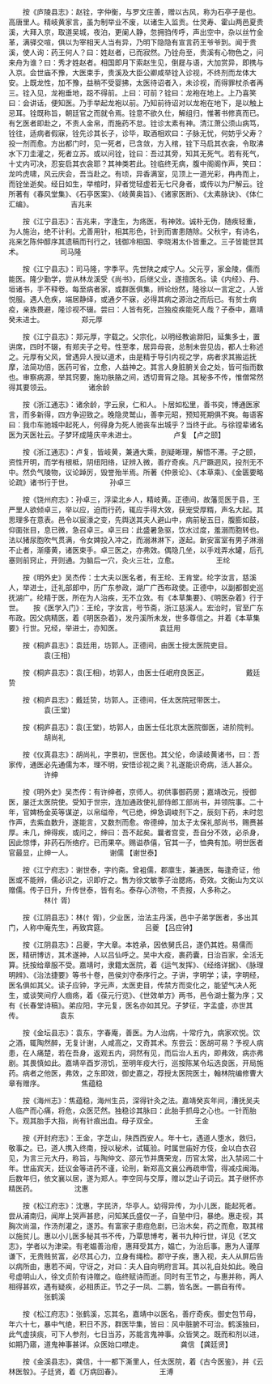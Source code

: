 <!-- { "loadSidebar": true } -->
　　按《庐陵县志》：赵铨，字仲衡，与罗文庄善，赠以古风，称为石亭子是也。高唐里人。精岐黄家言，虽为制举业不废，以诸生入监贡。仕灵寿、霍山两邑夏贵溪，大拜入京，取道吴城，夜泊，更阑人静，忽拥驺传呼，声出空中，杂以丝竹金革，满驿交喧，俱以为宰相天人当有异，乃明下隐隐有宣言药王爷爷到。闻于贵溪，使人询：药王何人？曰：姓赵者，已而寂然。乃铨舟至，贵溪有心物色之，问来舟为谁？曰：秀才姓赵者。相国即月下索赵生见，倒屣与语，大加赏异，即携与入京。会世庙不豫，大医束手，贵溪及大臣公卿咸举铨入诊视，不终剂而龙体大安。上既龙性，加不豫，益稍不受婴拂，太医待诏者入，未诊视，而得罪杖杀者再三。铨入见，龙袍垂地，跽不得前。上曰：可前？铨曰：龙袍在地上。上乃喜笑曰：会讲话，便知医。乃手举起龙袍以前。乃知前待诏对以龙袍在地下，是以触上忌耳。铨既称旨，朝廷官之而就令焉。铨意不欲久仕，解组归，惟著书修真而已。有乞医者即赴之，不责人金帛，而施药不怠。铨诊太素有神。清江萧公须山病笃，铨往，适病者假寐，铨先诊其长子，诊毕，取酒相欢曰：子脉无忧，何妨乎父寿？投一剂而愈。方出都门时，见一死者，已含敛，方入棺，铨下马启其衣衾，令取沸水下刀圭灌之，死者立苏。或以问铨，铨曰：吾过其旁，知其无死气。若有死气，十丈内可决，忍妄启其衣衾耶？其神类若此。铨临终无病，腹中阁阁作声，笑曰：龙吟虎啸，风云庆会，吾当赴之。有顷，异香满室，见顶上一道光彩，冉冉而上，而铨坐逝矣。经日如生，举棺时，舁者觉轻虚若无七尺身者，或传以为尸解云。铨所著有《春风堂集》、《石亭医案》、《岐黄奥旨》、《诸家医断》、《太素脉诀》、《体仁汇编》。
　　　　　吉兆来

　　按《江宁县志》：吉兆来，字逢生，为疡医，有神效。诚朴无伪，随疾轻重，为人施治，绝不计利。尤善用针，相其形色，针到而害患随除。父秋宇，有诗名，兆来乞陈仲醇序其遗稿而刊行之，钱御冷相国、李晓湘太仆皆重之。三子皆能世其术。
　　　　　司马隆

　　按《江宁县志》：司马隆，字季平。先世陕之咸宁人。父元亨，家金陵，儒而能医。隆少勤学，尝从林龙溪受《尚书》，后继父业，遂擅医名。读《内经》、丹、垣诸书，手不释卷。每至病者家，或群医俱集，辨论纷然，隆徐以一言定之，人皆悦服。遇人危疾，端居静绎，或通夕不寐，必得其病之源治之而后已。有贫士病疫，亲族畏避，隆诊视不辍。尝曰：人皆有死，岂独疫疾能死人哉？子泰中，嘉靖癸未进士。
　　　　　郑元厚

　　按《江宁县志》：郑元厚，字载之。父宗化，以明经教谕滁阳，延集多士，置讲席，四时不辍，有郑夫子之号。性至孝，居异母丧，总制未尝见齿，都人士称述之。元厚有父风，曾遇异人授以道术，由是精于导引内视之学，病者求其搬运抚摩，法简功倍，医药可省，立愈，人益神之。其言人身脏腑关会之处，皆可指而数也。审察病源，举其窍要，施功肤胳之间，透切膏肓之隐。其秘多不传，惟僧常然得其要领云。
　　　　　诸余龄

　　按《浙江通志》：诸余龄，字云泉，仁和人。卜居如松里，善书奕，博通医家言，而多新得，四方争迎致之。晚隐灵鹫山，善李元昭，预知死期俱不爽。每语客曰：我巾车驰城中起死人，何得身为死人驰丧车出城乎？当终于此。与徐镗辈诸名医为天医社云。子梦环成隆庆辛未进士。
　　　　　卢复 【卢之颐】

　　按《浙江通志》：卢复，皆岐黄，兼通大乘，剖疑晰理，解悟不滞。子之颐，资性开明，而学有根柢，阴纽阳络，证辨入微，善疗奇疾。凡尸蹶迵风，投剂无不中。然负气陵物，议论踔厉，毁誉殆半焉。所著《仲景论》、《本草乘》、《金匮要略论疏》诸书行于世。
　　　　　孙卓三

　　按《饶州府志》：孙卓三，浮梁北乡人，精岐黄。正德间，故藩觅医于县，王严里人欲倾卓三，举以应，迫而行药，辄应手得大效，获宠受厚糈，声名大起。其思理多在意表。邑令以宸濠之变，先舆送其夫人避山中，病前秘五日，腹膨如鼓，仰面张目，息已微，急召卓三。卓三曰：此盛暑急驱，饮水过度，羞溺而胞转也。法以猪尿胞吹气贯满，令女婢投入冲之，而溺淋淋下，遂起。新安富室有男子淋溺不止者，渐痿黄，诸医束手。卓三医之，亦弗效。偶隐几坐，以手戏弄水罐，后孔塞则前窍止，开则通。为脑后一穴，灸火三壮，立愈。
　　　　　王纶

　　按《明外史》吴杰传：士大夫以医名者，有王纶、王肯堂。纶字汝言，慈溪人，举进士，迁礼部郎中，历广东参政，湖广广西布政使。正德中，以副都御史巡抚湖广。纶精于医，所在为人治疾，无不立效。有《本草集要》、《明医杂着》行于世。　　按《医学入门》：王纶，字汝言，号节斋，浙江慈溪人。宏治时，官至广东布政。因父病精医，着《明医杂着》，发丹溪所未发，世多尊信之。并着《本草集要》行世。兄经，举进士，亦知医。
　　　　　袁廷用

　　按《桐庐县志》：袁廷用，坊郭人。正德间，由医士授太医院吏目。
　　　　　袁(王相)

　　按《桐庐县志》：袁(王相)，坊郭人，由医士任岷府良医正。
　　　　　戴廷贽

　　按《桐庐县志》：戴廷贽，坊郭人。正德间，任太医院冠带医士。
　　　　　袁(王堂)

　　按《桐庐县志》：袁(王堂)，坊郭人，由医士任北京太医院御医，进阶院判。
　　　　　胡尚礼

　　按《仪真县志》：胡尚礼，字景初，世医也。其父伦，命读岐黄诸书，曰：吾家传，通医必先通儒为本，理不明，安悟诊视之奥？礼遂能识奇病，活人甚众。
　　　　　许绅

　　按《明外史》吴杰传：有许绅者，京师人。初供事御药房；嘉靖改元，授御医，屡迁太医院使。受知于世宗，连加通政使礼部侍郎工部尚书，并领院事。二十年，官婢杨金英等谋逆，以帛缢帝，气已绝，绅急调峻剂下之，辰刻下药，未时忽作声，去紫血数升，遂能言，又数剂而愈。帝德绅，加太子太保礼部尚书，赐赉甚厚。未几，绅得疾，或问之，绅曰：吾不起矣。曩者宫变，吾自分不效，必杀身，因此惊悸，非药石所络疗。已而果卒。赐谥恭僖，官其一子，恤典有加。明世医者官最显，止绅一人。
　　　　　谢儒 【谢世泰】

　　按《江宁府志》：谢世泰，字约斋。曾袓儒，郡廪生，兼通医，每逢奇证，他医或不能辨，儒必识之，识即疗之。售为徐文敏季子治腮疡，奇效。文衡山为文以赠儒。传子日升，升传世泰，皆有名。泰存心济物，不责报，人多称之。
　　　　　林(忄胥)

　　按《江阴县志》：林(忄胥)，少业医，治法主丹溪，邑中子弟学医者，多出其门，人称中庵先生，再致宾筵。
　　　　　吕夔 【吕应钟】

　　按《江阴县志》：吕夔，字大章。本姓承，因依舅氏吕，遂仍其姓。易儒而医，精研博访，其术遂神，人以吕仙呼之。吴中大疫，裹药囊，日治百家，全活无算。抚按给章服不受。嘉靖时，隶籍太医院，着《运气发挥》、《经络详据》、《脉理明辨》、《治法捷要》等书十卷，邑侯刘守泰序行之。子讲，字明学；读，字明经，医名俱如其父。读子应钟，字元声，太医吏目，传禁方而变化之，能望气决人死生，或谈笑间疗人痼疡，着《葆元行览》、《世效单方》两书，邑令湖士鳌为序；又有《长春堂诗稿》。弟应阳，字元复，医名亦如其兄。子梦征，字孟盛，亦世其传。
　　　　　袁东

　　按《金坛县志》：袁东，字春庵，善医。为人治病，十常疗九，病家欢悦。饮之酒，辄陶然醉，无复计谢，人咸高之，又奇其术。东尝云：医胡可易？予视人病患，在人痛楚，若在吾身，返观五内，洞然有见，而后治人五内，即弗效，病亦弗剧。其畏慎如此。嘉靖辛酉岁涝饥，至明年疫大行，巡按陈某令坛选良医，开局施药。病者之他医，弗效，之东即效，御史嘉之，荐授太医院医士，翰林院编修曹大章有赠序。
　　　　　焦蕴稳

　　按《海州志》：焦蕴稳，海州生员，深得针灸之法。嘉靖癸亥年间，漕抚吴夫人临产而心痛，将危，众医茫然。独稳诊其脉曰：此胎手抓母之心也。一针而胎下。观其胎手大指，尚有针痕出血。母子双全。
　　　　　王金

　　按《开封府志》：王金，字芝山，陕西西安人。年十七，遇道人堕水，救归，敬事之。已，道人携入终南，授以秘术，试辄验。时属世庙好方伎，金以白衣召见，为言三元大丹，称旨，与陶仲文、邵元节并膺荣宠，历官太常，出入禁闼二十年。世庙宾天，廷议金等进药不谨，论刑，新郑高文襄公再疏申雪，得减戍闽海。后数年归，依文襄以居，遂为郑人。李空同与交厚，赠以芝山子词云。其子继怀亦精医药。
　　　　　沈惠

　　按《松江府志》：沈惠，字民济，华亭人。幼得异传，为小儿医，能起死者。尝从浦南归，闻岸上哭声甚悲，问知某氏盛仅一子，自塾中归，暴绝。惠走视，其胸次尚温，作汤剂灌之，遂苏。有富家子患痘危剧，已治木矣，药之而愈，取其棺以施贫儿。惠以小儿医多秘其书不传，乃覃思博考，著书九种行世，详见《艺文志》，学者以为津梁。有老媪善治疳，惠拜受其方，媪亡，为治后事。惠为人谨厚谦下，无贵贱贫富，必尽其心力，立身有绳检。郡守子疾，惠入视，夫人从屏后告以病所由，惠若不闻，守讶之，对曰：夫人自向明府言耳。其以礼自处如此。晚自号虚明山人，徐文贞阶有诗赠之。临终赋诗而逝。同时有王节之，与惠并称，两人相得甚欢，遇有疑疾，必相质正。节之子一凤、二鹏，皆名医。一鹏自有传。
　　　　　张鹤溪

　　按《松江府志》：张鹤溪，忘其名，嘉靖中以医名，善疗奇疾。御史包节母，年六十七，暴中气绝，积日不苏，群医毕集，皆曰：风中脏腑不可治。鹤溪独曰，此气虚挟痰，可下人参剂，七日当苏，苏能言鬼神事。众皆笑之。既而和剂以进，如期乃寤，道鬼神事甚详。众医始口噤走。
　　　　　龚信 【龚廷贤】

　　按《金溪县志》，龚信，十一都下澌里人，任太医院，着《古今医鉴》，并《云林医彀》。子廷贤，着《万病回春》。
　　　　　王溥

